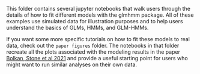 This folder contains several jupyter notebooks that walk users through the details of how to fit different models with the glmhmm package. All of these examples use simulated data for illustration purposes and to help users understand the basics of GLMs, HMMs, and GLM-HMMs. 

If you want some more specific tutorials on how to fit these models to real data, check out the <code>paper figures</code> folder. The notebooks in that folder recreate all the plots associated with the modeling results in the paper [Bolkan, Stone et al 2021](https://www.biorxiv.org/content/10.1101/2021.07.23.453573v1) and provide a useful starting point for users who might want to run similar analyses on their own data.